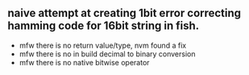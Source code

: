 ## naive attempt at creating 1bit error correcting hamming code for 16bit string in fish.
+ mfw there is no return value/type, nvm found a fix
+ mfw there is no in build decimal to binary conversion
+ mfw there is no native bitwise operator
